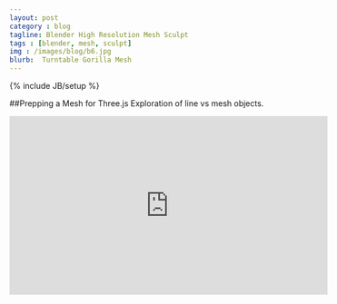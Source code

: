 ```yaml
---
layout: post
category : blog
tagline: Blender High Resolution Mesh Sculpt
tags : [blender, mesh, sculpt]
img : /images/blog/b6.jpg
blurb:  Turntable Gorilla Mesh
---
```

{% include JB/setup %}

##Prepping a Mesh for Three.js
Exploration of line vs mesh objects.

<iframe width="560" height="315" src="https://www.youtube.com/embed/eaf2i-WQcF8" frameborder="0" allowfullscreen></iframe>